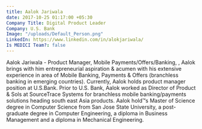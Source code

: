 ```yaml
---
title: Aalok Jariwala
date: 2017-10-25 01:17:00 +05:30
Company Title: Digital Product Leader
Company: U.S. Bank
Image: "/uploads/Default_Person.png"
LinkedIn: https://www.linkedin.com/in/alokjariwala/
Is MEDICI Team?: false
---
```


Aalok Jariwala - Product Manager, Mobile Payments/Offers/Banking, , Aalok brings with him entrepreneurial aspiration & acumen with his extensive experience in area of Mobile Banking, Payments & Offers (branchless banking in emerging countries). Currently, Aalok holds product manager position at U.S.Bank. Prior to U.S. Bank, Aalok worked as Director of Product & Sols at SourceTrace Systems for branchless mobile banking/payments solutions heading south east Asia products. Aalok hold™s Master of Science degree in Computer Science from San Jose State University, a post-graduate degree in Computer Engineering, a diploma in Business Management and a diploma in Mechanical Engineering.